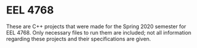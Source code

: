 # EEL 4768

These are C++ projects that were made for the Spring 2020 semester for EEL 4768. Only necessary files to run them are included; not all information regarding these projects and their specifications are given.

